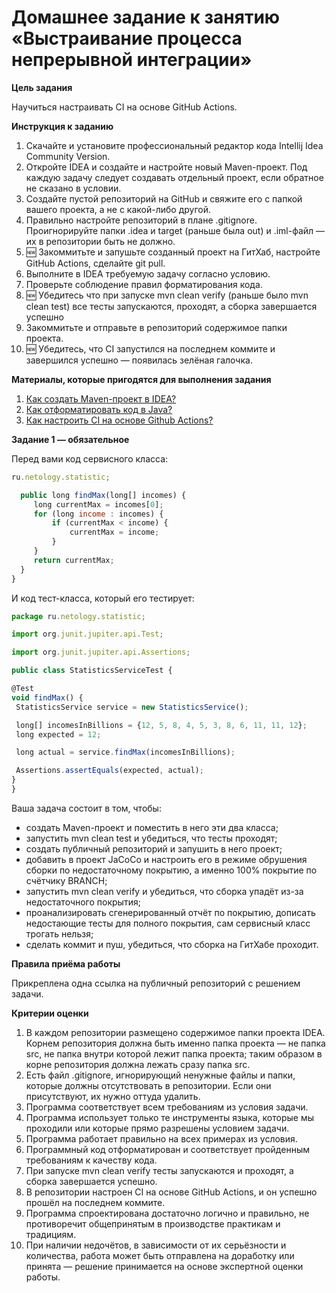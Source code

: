# Домашнее задание к занятию «Выстраивание процесса непрерывной интеграции»

**Цель задания**

Научиться настраивать CI на основе GitHub Actions.

**Инструкция к заданию**

1. Скачайте и установите профессиональный редактор кода Intellij Idea Community Version.
1. Откройте IDEA и создайте и настройте новый Maven-проект. Под каждую задачу следует создавать отдельный проект, если
   обратное не сказано в условии.
1. Создайте пустой репозиторий на GitHub и свяжите его с папкой вашего проекта, а не с какой-либо другой.
1. Правильно настройте репозиторий в плане .gitignore. Проигнорируйте папки .idea и target (раньше была out) и
   .iml-файл — их в репозитории быть не должно.
1. 🆕 Закоммитьте и запушьте созданный проект на ГитХаб, настройте GitHub Actions, сделайте git pull.
1. Выполните в IDEA требуемую задачу согласно условию.
1. Проверьте соблюдение правил форматирования кода.
1. 🆕 Убедитесь что при запуске mvn clean verify (раньше было mvn clean test) все тесты запускаются, проходят, а сборка
   завершается успешно
1. Закоммитьте и отправьте в репозиторий содержимое папки проекта.
1. 🆕 Убедитесь, что CI запустился на последнем коммите и завершился успешно — появилась зелёная галочка.

**Материалы, которые пригодятся для выполнения задания**

1. [Как создать Maven-проект в IDEA?](https://github.com/netology-code/javaqa-homeworks-video/blob/javaqa-55/QA_Maven_Idea_Create.md)
2. [Как отформатировать код в Java?](https://github.com/netology-code/javaqa-homeworks-video/blob/javaqa-55/QA_Java_Idea_Format.md)
3. [Как настроить CI на основе Github Actions?](https://github.com/netology-code/javaqa-homeworks-video/blob/javaqa-55/QA_CI.md)

**Задание 1 — обязательное**

Перед вами код сервисного класса:

   ```javascript package 
   ru.netology.statistic;

     public long findMax(long[] incomes) {
        long currentMax = incomes[0];
        for (long income : incomes) {
            if (currentMax < income) {
                currentMax = income;
            }
        }
        return currentMax;
     }
  }
```

И код тест-класса, который его тестирует:

   ```javascript 
   package ru.netology.statistic;

import org.junit.jupiter.api.Test;

import org.junit.jupiter.api.Assertions;

public class StatisticsServiceTest {

  @Test
  void findMax() {
    StatisticsService service = new StatisticsService();

    long[] incomesInBillions = {12, 5, 8, 4, 5, 3, 8, 6, 11, 11, 12};
    long expected = 12;

    long actual = service.findMax(incomesInBillions);

    Assertions.assertEquals(expected, actual);
  }
}
```

Ваша задача состоит в том, чтобы:

+ создать Maven-проект и поместить в него эти два класса;
+ запустить mvn clean test и убедиться, что тесты проходят;
+ создать публичный репозиторий и запушить в него проект;
+ добавить в проект JaCoCo и настроить его в режиме обрушения сборки по недостаточному покрытию, а именно 100% покрытие
  по счётчику BRANCH;
+ запустить mvn clean verify и убедиться, что сборка упадёт из-за недостаточного покрытия;
+ проанализировать сгенерированный отчёт по покрытию, дописать недостающие тесты для полного покрытия, сам сервисный
  класс трогать нельзя;
+ сделать коммит и пуш, убедиться, что сборка на ГитХабе проходит.

**Правила приёма работы**

Прикреплена одна ссылка на публичный репозиторий с решением задачи.

**Критерии оценки**

1. В каждом репозитории размещено содержимое папки проекта IDEA. Корнем репозитория должна быть именно папка проекта —
   не папка src, не папка внутри которой лежит папка проекта; таким образом в корне репозитория должна лежать сразу
   папка src.
2. Есть файл .gitignore, игнорирующий ненужные файлы и папки, которые должны отсутствовать в репозитории. Если они
   присутствуют, их нужно оттуда удалить.
1. Программа соответствует всем требованиям из условия задачи.
1. Программа использует только те инструменты языка, которые мы проходили или которые прямо разрешены условием задачи.
1. Программа работает правильно на всех примерах из условия.
1. Программный код отформатирован и соответствует пройденным требованиям к качеству кода.
1. При запуске mvn clean verify тесты запускаются и проходят, а сборка завершается успешно.
1. В репозитории настроен CI на основе GitHub Actions, и он успешно прошёл на последнем коммите.
1. Программа спроектирована достаточно логично и правильно, не противоречит общепринятым в производстве практикам и
   традициям.
1. При наличии недочётов, в зависимости от их серьёзности и количества, работа может быть отправлена на доработку или
   принята — решение принимается на основе экспертной оценки работы.
